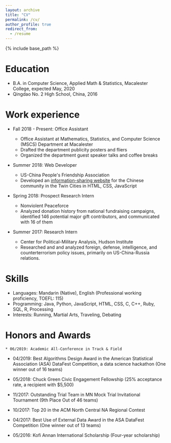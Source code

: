 ```yaml
---
layout: archive
title: "CV"
permalink: /cv/
author_profile: true
redirect_from:
  - /resume
---
```


{% include base_path %}

Education
======
* B.A. in Computer Science, Applied Math & Statistics, Macalester College, expected May, 2020
* Qingdao No. 2 High School, China, 2016

Work experience
======
* Fall 2018 - Present: Office Assistant
  * Office Assistant at Mathematics, Statistics, and Computer Science (MSCS) Department at Macalester
  * Drafted the department publicity posters and fliers
  * Organized the department guest speaker talks and coffee breaks

* Summer 2018: Web Developer
  * US-China People's Friendship Association
  * Developed an [information-sharing website](https://uscpfa-mn.org) for the Chinese community in the Twin Cities in
HTML, CSS, JavaScript

* Spring 2018: Prospect Research Intern
  * Nonviolent Peaceforce
  * Analyzed donation history from national fundraising campaigns, identified 146 potential
major gift contributors, and communicated with 16 of them

* Summer 2017: Research Intern
  * Center for Political-Military Analysis, Hudson Institute
  * Researched and and analyzed foreign, defense, intelligence, and counterterrorism policy issues, primarily on US-China-Russia relations.

Skills
======
* Languages: Mandarin (Native), English (Professional working proficiency, TOEFL: 115)
* Programming: Java, Python, JavaScript, HTML, CSS, C, C++, Ruby, SQL, R, Processing
* Interests: Running, Martial Arts, Traveling, Debating

Honors and Awards
======

	* 06/2019: Academic All-Conference in Track & Field

  * 04/2019: Best Algorithms Design Award in the American Statistical Association (ASA) DataFest Competition, a data science hackathon (One winner out of 16 teams)

  * 05/2018: Chuck Green Civic Engagement Fellowship (25% acceptance rate, a recipient with $5,500)

  * 11/2017: Outstanding Trial Team in MN Mock Trial Invitational Tournament (9th Place Out of 46 teams)

  * 10/2017: Top 20 in the ACM North Central NA Regional Contest

  * 04/2017: Best Use of External Data Award in the ASA DataFest Competition (One winner out of 13 teams)

  * 05/2016: Kofi Annan International Scholarship (Four-year scholarship)
